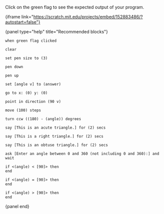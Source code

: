 Click on the green flag to see the expected output of your program.

{iframe link="https://scratch.mit.edu/projects/embed/152883486/?autostart=false"}

{panel type="help" title="Recommended blocks"}

```scratch:split:random
when green flag clicked
```

```scratch:split:random
clear

set pen size to (3)

pen down

pen up
```

```scratch:split:random
set [angle v] to (answer)
```

```scratch:split:random
go to x: (0) y: (0)

point in direction (90 v)

move (100) steps

turn ccw ((180) - (angle)) degrees
```

```scratch:split:random
say [This is an acute triangle.] for (2) secs

say [This is a right triangle.] for (2) secs

say [This is an obtuse triangle.] for (2) secs
```

```scratch:split:random
ask [Enter an angle between 0 and 360 (not including 0 and 360):] and wait
```

```scratch:split:random
if <(angle) < [90]> then
end

if <(angle) = [90]> then
end

if <(angle) > [90]> then
end
```

{panel end}

